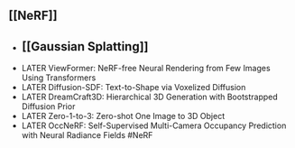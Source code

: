 ## [[NeRF]]
- ## [[Gaussian Splatting]]
- LATER ViewFormer: NeRF-free Neural Rendering from Few Images Using Transformers
- LATER Diffusion-SDF: Text-to-Shape via Voxelized Diffusion
- LATER DreamCraft3D: Hierarchical 3D Generation with Bootstrapped Diffusion Prior
- LATER Zero-1-to-3: Zero-shot One Image to 3D Object
- LATER OccNeRF: Self-Supervised Multi-Camera Occupancy Prediction with Neural
  Radiance Fields #NeRF